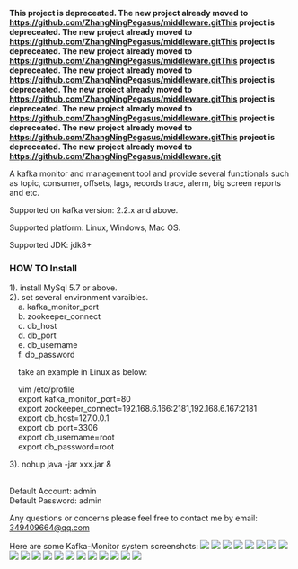 **This project is depreceated. The new project already moved to https://github.com/ZhangNingPegasus/middleware.gitThis project is depreceated. The new project already moved to https://github.com/ZhangNingPegasus/middleware.gitThis project is depreceated. The new project already moved to https://github.com/ZhangNingPegasus/middleware.gitThis project is depreceated. The new project already moved to https://github.com/ZhangNingPegasus/middleware.gitThis project is depreceated. The new project already moved to https://github.com/ZhangNingPegasus/middleware.gitThis project is depreceated. The new project already moved to https://github.com/ZhangNingPegasus/middleware.gitThis project is depreceated. The new project already moved to https://github.com/ZhangNingPegasus/middleware.gitThis project is depreceated. The new project already moved to https://github.com/ZhangNingPegasus/middleware.git**

A kafka monitor and management tool and provide several functionals such as topic, consumer, offsets, lags, records trace, alerm, big screen reports and etc.

Supported on kafka version: 2.2.x and above.

Supported platform: Linux, Windows, Mac OS.

Supported JDK: jdk8+

<h3>HOW TO Install</h3>
1). install MySql 5.7 or above.<br/>
2). set several environment varaibles.<br/>
   &nbsp;&nbsp;&nbsp;&nbsp;a. kafka_monitor_port <br/>
   &nbsp;&nbsp;&nbsp;&nbsp;b. zookeeper_connect <br/>
   &nbsp;&nbsp;&nbsp;&nbsp;c. db_host<br/>
   &nbsp;&nbsp;&nbsp;&nbsp;d. db_port<br/>
   &nbsp;&nbsp;&nbsp;&nbsp;e. db_username<br/>
   &nbsp;&nbsp;&nbsp;&nbsp;f. db_password<br/>

   &nbsp;&nbsp;&nbsp;&nbsp;take an example in Linux as below:<br/>

   &nbsp;&nbsp;&nbsp;&nbsp;vim /etc/profile<br/>
   &nbsp;&nbsp;&nbsp;&nbsp;export kafka_monitor_port=80<br/>
   &nbsp;&nbsp;&nbsp;&nbsp;export zookeeper_connect=192.168.6.166:2181,192.168.6.167:2181<br/>
   &nbsp;&nbsp;&nbsp;&nbsp;export db_host=127.0.0.1<br/>
   &nbsp;&nbsp;&nbsp;&nbsp;export db_port=3306<br/>
   &nbsp;&nbsp;&nbsp;&nbsp;export db_username=root<br/>
   &nbsp;&nbsp;&nbsp;&nbsp;export db_password=root<br/>


 3). nohup java -jar xxx.jar &<br/><br/>

Default Account: admin<br/>
Default Password: admin<br/>

Any questions or concerns please feel free to contact me by email: 349409664@qq.com

Here are some Kafka-Monitor system screenshots:
<img src="https://raw.githubusercontent.com/ZhangNingPegasus/kafka-monitor/master/attachment/screenshot/1.png"/>
<img src="https://raw.githubusercontent.com/ZhangNingPegasus/kafka-monitor/master/attachment/screenshot/2.png"/>
<img src="https://raw.githubusercontent.com/ZhangNingPegasus/kafka-monitor/master/attachment/screenshot/3.png"/>
<img src="https://raw.githubusercontent.com/ZhangNingPegasus/kafka-monitor/master/attachment/screenshot/4.png"/>
<img src="https://raw.githubusercontent.com/ZhangNingPegasus/kafka-monitor/master/attachment/screenshot/5.png"/>
<img src="https://raw.githubusercontent.com/ZhangNingPegasus/kafka-monitor/master/attachment/screenshot/6.png"/>
<img src="https://raw.githubusercontent.com/ZhangNingPegasus/kafka-monitor/master/attachment/screenshot/7.png"/>
<img src="https://raw.githubusercontent.com/ZhangNingPegasus/kafka-monitor/master/attachment/screenshot/8.png"/>
<img src="https://raw.githubusercontent.com/ZhangNingPegasus/kafka-monitor/master/attachment/screenshot/9.png"/>
<img src="https://raw.githubusercontent.com/ZhangNingPegasus/kafka-monitor/master/attachment/screenshot/10.png"/>
<img src="https://raw.githubusercontent.com/ZhangNingPegasus/kafka-monitor/master/attachment/screenshot/11.png"/>
<img src="https://raw.githubusercontent.com/ZhangNingPegasus/kafka-monitor/master/attachment/screenshot/12.png"/>
<img src="https://raw.githubusercontent.com/ZhangNingPegasus/kafka-monitor/master/attachment/screenshot/13.png"/>
<img src="https://raw.githubusercontent.com/ZhangNingPegasus/kafka-monitor/master/attachment/screenshot/14.png"/>
<img src="https://raw.githubusercontent.com/ZhangNingPegasus/kafka-monitor/master/attachment/screenshot/15.png"/>
<img src="https://raw.githubusercontent.com/ZhangNingPegasus/kafka-monitor/master/attachment/screenshot/16.png"/>
<img src="https://raw.githubusercontent.com/ZhangNingPegasus/kafka-monitor/master/attachment/screenshot/17.png"/>
<img src="https://raw.githubusercontent.com/ZhangNingPegasus/kafka-monitor/master/attachment/screenshot/18.png"/>
<img src="https://raw.githubusercontent.com/ZhangNingPegasus/kafka-monitor/master/attachment/screenshot/19.png"/>
<img src="https://raw.githubusercontent.com/ZhangNingPegasus/kafka-monitor/master/attachment/screenshot/20.png"/>

